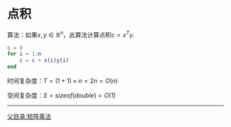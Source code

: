 # 点积

算法：如果$`x, y \in \mathbb{R}^n`$，此算法计算点积$c = x^T y$.

```matlab
c = 0
for i = 1:n
    c = c + x(i)y(i)
end
```

时间复杂度：$T = (1 + 1)\times n = 2n = O(n)$

空间复杂度：$S = sizeof(double) = O(1)$

---
[父目录:矩阵乘法](../ReadME.md)
